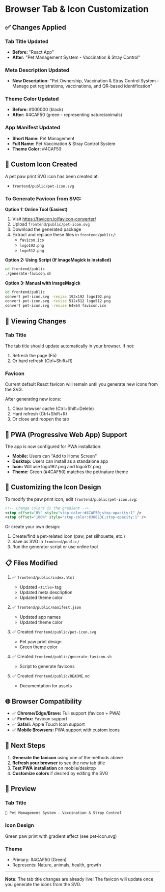 # Browser Tab & Icon Customization

## ✅ Changes Applied

### Tab Title Updated
- **Before:** "React App"
- **After:** "Pet Management System - Vaccination & Stray Control"

### Meta Description Updated
- **New Description:** "Pet Ownership, Vaccination & Stray Control System - Manage pet registrations, vaccinations, and QR-based identification"

### Theme Color Updated
- **Before:** #000000 (black)
- **After:** #4CAF50 (green - representing nature/animals)

### App Manifest Updated
- **Short Name:** Pet Management
- **Full Name:** Pet Vaccination & Stray Control System
- **Theme Color:** #4CAF50

## 🎨 Custom Icon Created

A pet paw print SVG icon has been created at:
- `frontend/public/pet-icon.svg`

### To Generate Favicon from SVG:

**Option 1: Online Tool (Easiest)**
1. Visit https://favicon.io/favicon-converter/
2. Upload `frontend/public/pet-icon.svg`
3. Download the generated package
4. Extract and replace these files in `frontend/public/`:
   - `favicon.ico`
   - `logo192.png`
   - `logo512.png`

**Option 2: Using Script (If ImageMagick is installed)**
```bash
cd frontend/public
./generate-favicon.sh
```

**Option 3: Manual with ImageMagick**
```bash
cd frontend/public
convert pet-icon.svg -resize 192x192 logo192.png
convert pet-icon.svg -resize 512x512 logo512.png
convert pet-icon.svg -resize 64x64 favicon.ico
```

## 🔄 Viewing Changes

### Tab Title
The tab title should update automatically in your browser. If not:
1. Refresh the page (F5)
2. Or hard refresh (Ctrl+Shift+R)

### Favicon
Current default React favicon will remain until you generate new icons from the SVG.

After generating new icons:
1. Clear browser cache (Ctrl+Shift+Delete)
2. Hard refresh (Ctrl+Shift+R)
3. Or close and reopen the tab

## 📱 PWA (Progressive Web App) Support

The app is now configured for PWA installation:
- **Mobile:** Users can "Add to Home Screen"
- **Desktop:** Users can install as a standalone app
- **Icon:** Will use logo192.png and logo512.png
- **Theme:** Green (#4CAF50) matches the pet/nature theme

## 🎨 Customizing the Icon Design

To modify the paw print icon, edit `frontend/public/pet-icon.svg`:

```svg
<!-- Change colors in the gradient -->
<stop offset="0%" style="stop-color:#4CAF50;stop-opacity:1" />
<stop offset="100%" style="stop-color:#388E3C;stop-opacity:1" />
```

Or create your own design:
1. Create/find a pet-related icon (paw, pet silhouette, etc.)
2. Save as SVG in `frontend/public/`
3. Run the generator script or use online tool

## 📋 Files Modified

1. ✅ `frontend/public/index.html`
   - Updated `<title>` tag
   - Updated meta description
   - Updated theme color

2. ✅ `frontend/public/manifest.json`
   - Updated app names
   - Updated theme color

3. ✅ Created `frontend/public/pet-icon.svg`
   - Pet paw print design
   - Green theme color

4. ✅ Created `frontend/public/generate-favicon.sh`
   - Script to generate favicons

5. ✅ Created `frontend/public/README.md`
   - Documentation for assets

## 🌐 Browser Compatibility

- ✅ **Chrome/Edge/Brave:** Full support (favicon + PWA)
- ✅ **Firefox:** Favicon support
- ✅ **Safari:** Apple Touch Icon support
- ✅ **Mobile Browsers:** PWA support with custom icons

## 🚀 Next Steps

1. **Generate the favicon** using one of the methods above
2. **Refresh your browser** to see the new tab title
3. **Test PWA installation** on mobile/desktop
4. **Customize colors** if desired by editing the SVG

## 📸 Preview

### Tab Title
```
🐾 Pet Management System - Vaccination & Stray Control
```

### Icon Design
Green paw print with gradient effect (see pet-icon.svg)

### Theme
- Primary: #4CAF50 (Green)
- Represents: Nature, animals, health, growth

---

**Note:** The tab title changes are already live! The favicon will update once you generate the icons from the SVG.
